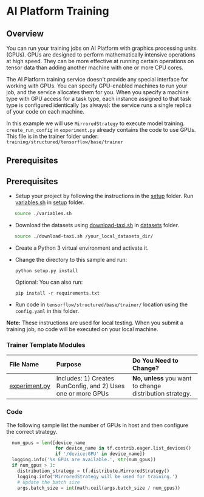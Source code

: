 # AI Platform Training

## Overview

You can run your training jobs on AI Platform with graphics processing units
(GPUs). GPUs are designed to perform mathematically intensive operations at
high speed. They can be more effective at running certain operations on tensor
data than adding another machine with one or more CPU cores.

The AI Platform training service doesn't provide any special interface for
working with GPUs. You can specify GPU-enabled machines to run your job, and
the service allocates them for you. When you specify a machine type with GPU
access for a task type, each instance assigned to that task type is configured
identically (as always): the service runs a single replica of your code on each
machine.

In this example we will use `MirroredStrategy` to execute model training.
`create_run_config` in `experiment.py`  already contains the code to use GPUs.
This file is in the trainer folder under:
  `training/structured/tensorflow/base/trainer`

## Prerequisites

## Prerequisites

* Setup your project by following the instructions in the [setup](../../../../setup) folder.
  Run [variables.sh](../../../../setup/variables.sh) in [setup](../../../../setup) folder.
  
 ```bash
    source ./variables.sh
 ```
 
* Download the datasets using [download-taxi.sh](../../../../datasets/download-taxi.sh) in [datasets](../../../../datasets) 
folder.

 ```bash
    source ./download-taxi.sh /your_local_datasets_dir/
 ```
* Create a Python 3 virtual environment and activate it.
* Change the directory to this sample and run: 

  ```
  python setup.py install
  ```
  
  Optional: You can also run:
  ```
  pip install -r requirements.txt
  ```

* Run code in `tensorflow/structured/base/trainer/` location using the `config.yaml` in this folder.

**Note:** These instructions are used for local testing. When you submit a training job, no code will be executed on 
your local machine.

### Trainer Template Modules

|File Name| Purpose| Do You Need to Change?
|:---|:---|:---
|[experiment.py](tensorflow/structured/base/trainer/experiment.py) |Includes: 1) Creates RunConfig, and 2) Uses one or more GPUs | **No, unless** you want to change distribution strategy.

### Code

The following sample list the number of GPUs in host and then
configure the correct strategy.

```python
  num_gpus = len([device_name
                  for device_name in tf.contrib.eager.list_devices()
                  if '/device:GPU' in device_name])
  logging.info('%s GPUs are available.', str(num_gpus))
  if num_gpus > 1:
    distribution_strategy = tf.distribute.MirroredStrategy()
    logging.info('MirroredStrategy will be used for training.')
    # Update the batch size
    args.batch_size = int(math.ceil(args.batch_size / num_gpus))
```
